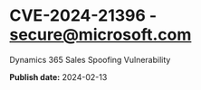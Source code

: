 # CVE-2024-21396 - secure@microsoft.com

Dynamics 365 Sales Spoofing Vulnerability

**Publish date:** 2024-02-13
